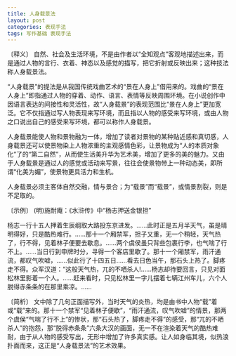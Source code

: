```yaml
---
title: 人身载景法
layout: post
categories: 表现手法
tags: 写作基础 表现手法
---
```


〔释义〕 自然、社会及生活环境，不是由作者以“全知观点”客观地描述出来，而是通过人物的言行、衣着、神态以及感觉的描写，把它折射或反映出来；这种技法称人身载景法。

“人身载景”的提法是从我国传统戏曲艺术的“景在人身上”借用来的。戏曲的“景在人身上”即指通过人物的穿着、动作、语言、表情等反映周围环境。在小说创作中因语言表达的间接性和灵活性，故“人身载景”的表现范围比“景在人身上”更加宽泛。它不仅指通过写人物表现来写环境，而且指以人物的感受来写环境，或由人物之口说出自己的感受来写环境，都可以称作人身载景。

人身载景能使人物和景物融为一体，增加了读者对景物的某种贴近感和真切感，人身载景还可以使景物染上人物浓重的主观感情色彩，让景物成为“人的本质对象化”了的“第二自然”，从而使生活美升华为艺术美，增加了更多的美的魅力。又由于人身载景是通过人的感觉或活动来写景，往往会使景物带上一种动态美，即所谓“化美为媚”，使景物更具活力和生机。

人身载景必须主客体自然交融，情与景合；为“载景”而“载景”，或情景割裂，则是不足取的。

〔示例〕 (明)施耐庵：《水浒传》中“杨志押送金银担”

杨志一行十五人押着生辰纲取大路投东京进发。……此时正是五月半天气，虽是晴明得好，只是酷热难行。……那十一个厢禁军，担子又重，无一个稍轻，天气热了，行不得，见着林子便要去歇息。……两个虞侯虽只背些包裹行李，也气喘了行不上。……当日行到申牌时分，寻得一个客店里歇了。那十一个厢禁军，雨汗通流，都叹气吹嘘，……似此行了十四五日……看去日色当午，那石头上热了。脚疼走不得。众军汉道：“这般天气热，兀的不哂杀人!……杨志却待要回言，只见对面松林里影着一个人。……赶来看时，只见松林里一字儿摆着七辆江州车儿，六个人脱得赤条条的在那里乘凉。……

〔简析〕 文中除了几句正面描写外，当时天气的炎热，均是由书中人物“载”着或“载”来的。那十一个禁军“见着林子便歇”，“雨汗通流，叹气吹嘘”的情景，那两个虞侯“气喘了行不上”的惨状，那“石头热了，脚疼走不得”的感受，那“兀的不晒杀人”的抱怨，那“脱得赤条条”六条大汉的画面，无一不在渲染着天气的酷热难耐，由于从人物的感受写出，无形中增加了许多真实感。让人如身临其境，似热浪扑面而来，这正是“人身载景法”的艺术效果。 